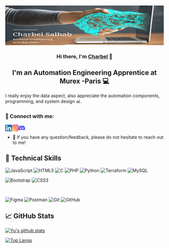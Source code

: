 <p align="center">
  <a href="https://github.com/c-salhab" target="_blank" rel="noreferrer"><img src="images/c-salhab.jpeg" alt="my banner"></a>
</p>

<h3 align="center">
Hi there, I'm <a href="https://github.com/c-salhab" target="_blank" rel="noreferrer">Charbel</a> 👋
</h3>

<h2 align="center">
I'm an Automation Engineering Apprentice at Murex -Paris 💻
</h2> 

I really enjoy the data aspect, also appreciate the automation components, programming, and system design 📊.

### 🤝 Connect with me:

<a href="https://www.linkedin.com/in/charbel-salhab-828b0a221/"><img align="left" src="images/linkedin.svg" alt="Charbel Salhab | LinkedIn" width="21px"/></a>
<a href="https://www.instagram.com/charbelsalhabb/"><img align="left" src="images/instagram.svg" alt="Charbel Salhab | Instagram" width="21px"/></a>
<a href="https://discordapp.com/users/689169623790518425"><img align="left" src="images/discord.png" alt="Charbel Salhab | Discord" width="21px"/></a> 
</br>
- 💬 If you have any question/feedback, please do not hesitate to reach out to me!

## 💼 Technical Skills

![JavaScript](https://img.shields.io/badge/javascript-%23323330.svg?style=for-the-badge&logo=javascript&logoColor=%23F7DF1E)
![HTML5](https://img.shields.io/badge/html5-%23E34F26.svg?style=for-the-badge&logo=html5&logoColor=white)
![C](https://img.shields.io/badge/C-00599C?style=for-the-badge&logo=c&logoColor=white)
![PHP](https://img.shields.io/badge/PHP-777BB4?style=for-the-badge&logo=php&logoColor=white)
![Python](https://img.shields.io/badge/Python-FFD43B?style=for-the-badge&logo=python&logoColor=blue)
![Terraform](https://img.shields.io/badge/Terraform-7B42BC?style=for-the-badge&logo=terraform&logoColor=white)
![MySQL](https://img.shields.io/badge/MySQL-005C84?style=for-the-badge&logo=mysql&logoColor=white)
</br>

![Bootstrap](https://img.shields.io/badge/bootstrap-%23563D7C.svg?style=for-the-badge&logo=bootstrap&logoColor=white)
![CSS3](https://img.shields.io/badge/css3-%231572B6.svg?style=for-the-badge&logo=css3&logoColor=white)

</br>

![Figma](https://img.shields.io/badge/figma-%23F24E1E.svg?style=for-the-badge&logo=figma&logoColor=white)
![Postman](https://img.shields.io/badge/Postman-FF6C37?style=for-the-badge&logo=postman&logoColor=white)
![Git](https://img.shields.io/badge/git-%23F05033.svg?style=for-the-badge&logo=git&logoColor=white)
![GitHub](https://img.shields.io/badge/github-%23121011.svg?style=for-the-badge&logo=github&logoColor=white)

## 📈 GitHub Stats 

[![Yu's github stats](https://github-readme-stats.vercel.app/api?username=c-salhab)](https://github.com/c-salhab)

<!-- [![Visitors](https://visitor-badge.glitch.me/badge?page_id=yushi1007.yushi1007)](https://www.yushi.dev/) -->
[![Top Langs](https://github-readme-stats.vercel.app/api/top-langs/?username=c-salhab&show_icons=true&theme=radical)](https://github.com/c-salhab/github-readme-stats)
